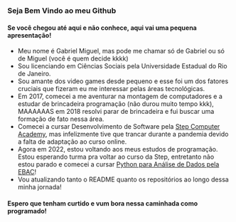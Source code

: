 <h3>Seja Bem Vindo ao meu Github</h3>
<h4>Se você chegou até aqui e não conhece, aqui vai uma pequena apresentação!</h4>

- Meu nome é Gabriel Miguel, mas pode me chamar só de Gabriel ou só de Miguel (você é quem decide kkkk)
- Sou licenciando em Ciências Sociais pela Universidade Estadual do Rio de Janeiro.
- Sou amante dos video games desde pequeno e esse foi um dos fatores cruciais que fizeram eu me interessar pelas áreas tecnológicas.
- Em 2017, comecei a me aventurar na montagem de computadores e a estudar de brincadeira programação (não durou muito tempo kkk), MAAAAAAS em 2018 resolvi parar de brincadeira e fui buscar uma formação de fato nessa área.
- Comecei a cursar Desenvolvimento de Software pela <a target="_blank" href="https://itstep.com.br/curso-de-programacao">Step Computer Academy</a>, mas infelizmente tive que trancar durante a pandemia devido a falta de adaptação ao curso online.
- Agora em 2022, estou voltando aos meus estudos de programação. Estou esperando turma pra voltar ao curso da Step, entretanto não estou parado e comecei a cursar <a target="_blank" href="https://ebaconline.com.br/python-para-dados">Python para Análise de Dados pela EBAC</a>!
- Vou atualizando tanto o README quanto os repositórios ao longo dessa minha jornada!

<h4>Espero que tenham curtido e vum bora nessa caminhada como programado!</h4>
